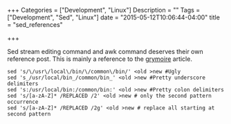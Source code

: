+++
Categories = ["Development", "Linux"]
Description = ""
Tags = ["Development", "Sed", "Linux"]
date = "2015-05-12T10:06:44-04:00"
title = "sed_references"

+++

Sed stream editing command and awk command deserves their own reference post.
This is mainly a reference to the [grymoire][] article. 

    sed 's/\/usr\/local\/bin/\/common\/bin/' <old >new #Ugly
    sed 's_/usr/local/bin_/common/bin_' <old >new #Pretty underscore delimiters
    sed 's:/usr/local/bin:/common/bin:' <old >new #Pretty colon delimiters
    sed 's/[a-zA-Z]* /REPLACED /2' <old >new # only the second pattern occurrence
    sed 's/[a-zA-Z]* /REPLACED /2g' <old >new # replace all starting at second pattern



[grymoire]: http://www.grymoire.com/Unix/Sed.html#uh-0

